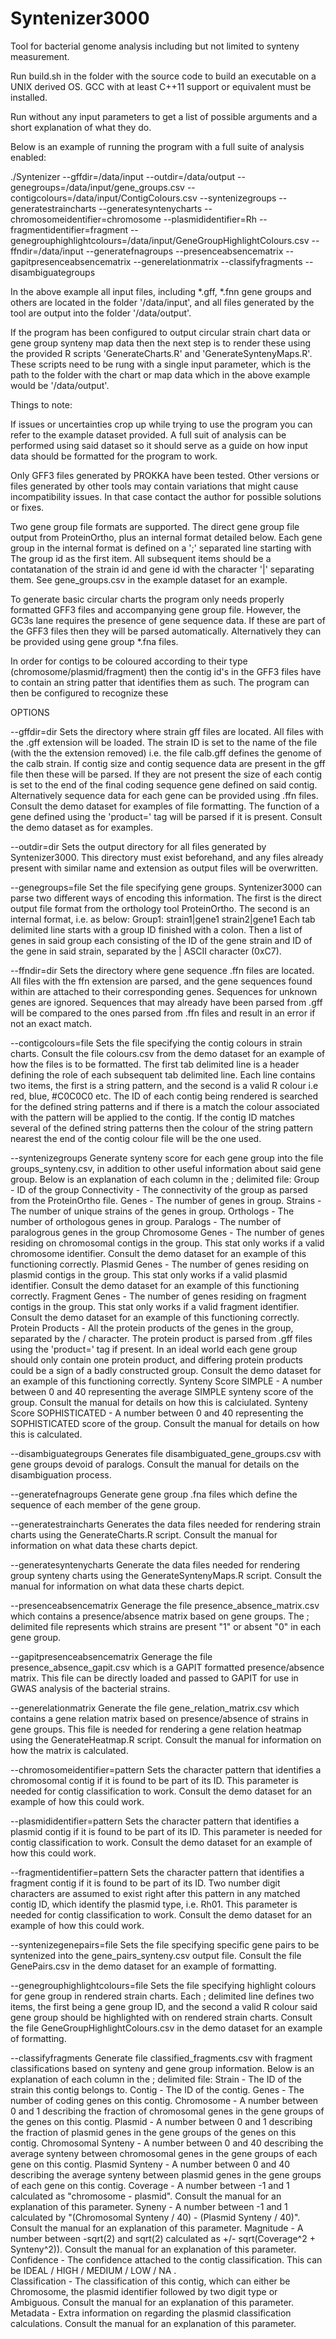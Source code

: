 # Syntenizer3000
Tool for bacterial genome analysis including but not limited to synteny measurement.

Run build.sh in the folder with the source code to build an executable on a UNIX derived OS. GCC with at least C++11 support or equivalent must be installed.

Run without any input parameters to get a list of possible arguments and a short explanation of what they do.

Below is an example of running the program with a full suite of analysis enabled:

./Syntenizer --gffdir=/data/input --outdir=/data/output --genegroups=/data/input/gene_groups.csv --contigcolours=/data/input/ContigColours.csv --syntenizegroups --generatestraincharts --generatesyntenycharts --chromosomeidentifier=chromosome --plasmididentifier=Rh --fragmentidentifier=fragment --genegrouphighlightcolours=/data/input/GeneGroupHighlightColours.csv --ffndir=/data/input --generatefnagroups --presenceabsencematrix --gapitpresenceabsencematrix --generelationmatrix --classifyfragments --disambiguategroups

In the above example all input files, including *.gff, *.fnn gene groups and others are located in the folder '/data/input', and all files generated by the tool are output into the folder '/data/output'.

If the program has been configured to output circular strain chart data or gene group synteny map data then the next step is to render these using the provided R scripts 'GenerateCharts.R' and 'GenerateSyntenyMaps.R'. These scripts need to be rung with a single input parameter, which is the path to the folder with the chart or map data which in the above example would be '/data/output'.

Things to note:

If issues or uncertainties crop up while trying to use the program you can refer to the example dataset provided. A full suit of analysis can be performed using said dataset so it should serve as a guide on how input data should be formatted for the program to work.

Only GFF3 files generated by PROKKA have been tested. Other versions or files generated by other tools may contain variations that might cause incompatibility issues. In that case contact the author for possible solutions or fixes.

Two gene group file formats are supported. The direct gene group file output from ProteinOrtho, plus an internal format detailed below.
Each gene group in the internal format is defined on a ';' separated line starting with The group id as the first item. All subsequent items should be a contatanation of the strain id and gene id with the character '|' separating them. See gene_groups.csv in the example dataset for an example.

To generate basic circular charts the program only needs properly formatted GFF3 files and accompanying gene group file.
However, the GC3s lane requires the presence of gene sequence data. If these are part of the GFF3 files then they will be parsed automatically. Alternatively they can be provided using gene group *.fna files.

In order for contigs to be coloured according to their type (chromosome/plasmid/fragment) then the contig id's in the GFF3 files have to contain an string patter that identifies them as such. The program can then be configured to recognize these 

OPTIONS

--gffdir=dir
Sets the directory where strain gff files are located. All files with the .gff extension will be loaded. The strain ID is           set to the name of the file (with the the extension removed) i.e. the file calb.gff defines the genome of the calb strain.    If contig size and contig sequence data are present in the gff file then these will be parsed. If they are not present the size of each contig is set to the end of the final coding sequence gene defined on said contig. Alternatively sequence data for each gene can be provided using .ffn files. Consult the demo dataset for examples of file formatting. The function of a gene defined using the 'product=' tag will be parsed if it is present. Consult the demo dataset as for examples.
    
--outdir=dir
Sets the output directory for all files generated by Syntenizer3000. This directory must exist beforehand, and any files already present with similar name and extension as output files will be overwritten.

--genegroups=file
Set the file specifying gene groups. Syntenizer3000 can parse two different ways of encoding this information. The first is the direct output file format from the orthology tool ProteinOrtho. The second is an internal format, i.e. as below:
Group1:	strain1|gene1	strain2|gene1
Each tab delimited line starts with a group ID finished with a colon. Then a list of genes 
in said group each consisting of the ID of the gene strain and ID of the gene in said strain, separated by the | ASCII character (0xC7).

--ffndir=dir
Sets the directory where gene sequence .ffn files are located. All files with the ffn extension are parsed, and the gene sequences found within are attached to their corresponding genes. Sequences for unknown genes are ignored. Sequences that may already have been parsed from .gff will be compared to the ones parsed from .ffn files and result in an error if not an exact match.

--contigcolours=file
Sets the file specifying the contig colours in strain charts. Consult the file colours.csv from the demo dataset for an example of how the files is to be formatted. The first tab delimited line is a header defining the role of each subsequent tab delimited line. Each line contains two items, the first is a string pattern, and the second is a valid R colour i.e red, blue, #C0C0C0 etc. The ID of each contig being rendered is searched for the defined string patterns and if there is a match the colour associated with the pattern will be applied to the contig. If the contig ID matches several of the defined string patterns then the colour of the string pattern nearest the end of the contig colour file will be the one used.

--syntenizegroups
Generate synteny score for each gene group into the file groups_synteny.csv, in addition to other useful information about said gene group. Below is an explanation of each column in the ; delimited file:
Group - ID of the group	
Connectivity - The connectivity of the group as parsed from the ProteinOrtho file.
Genes - The number of genes in group.
Strains - The number of unique strains of the genes in group.
Orthologs - The number of orthologous genes in group.
Paralogs - The number of paralogrous genes in the group
Chromosome Genes - The number of genes residing on chromosomal contigs in the group. This stat only works if a valid chromosome identifier. Consult the demo dataset for an example of this functioning correctly.
Plasmid Genes - The number of genes residing on plasmid contigs in the group. This stat only works if a valid plasmid identifier. Consult the demo dataset for an example of this functioning correctly.
Fragment Genes - The number of genes residing on fragment contigs in the group. This stat only works if a valid fragment identifier. Consult the demo dataset for an example of this functioning correctly.
Protein Products - All the protein products of the genes in the group, separated by the / character. The protein product is parsed from .gff files using the 'product=' tag if present. In an ideal world each gene group should only contain one protein product, and differing protein products could be a sign of a badly constructed group. Consult the demo dataset for an example of this functioning correctly.
Synteny Score SIMPLE - A number between 0 and 40 representing the average SIMPLE synteny score of the group. Consult the manual for details on how this is  calciulated.
Synteny Score SOPHISTICATED - A number between 0 and 40 representing the SOPHISTICATED score of the group. Consult the manual for details on how this is calculated.


--disambiguategroups
Generates file disambiguated_gene_groups.csv with gene groups devoid of paralogs. Consult the manual for details on the disambiguation process.

--generatefnagroups
Generate gene group .fna files which define the sequence of each member of the gene group.

--generatestraincharts
Generates the data files needed for rendering strain charts using the GenerateCharts.R script. Consult the manual for information on what data these charts depict.

--generatesyntenycharts
Generate the data files needed for rendering group synteny charts using the GenerateSyntenyMaps.R script. Consult the manual for information on what data these charts depict.

--presenceabsencematrix
Generage the file presence_absence_matrix.csv which contains a presence/absence matrix based on gene groups. The ; delimited file represents which strains are present "1" or absent "0" in each gene group.

--gapitpresenceabsencematrix
Generage the file presence_absence_gapit.csv which is a GAPIT formatted presence/absence matrix. This file can be directly loaded and passed to GAPIT for use in GWAS analysis of the bacterial strains.

--generelationmatrix
Generate the file gene_relation_matrix.csv which contains a gene relation matrix based on presence/absence of strains in gene groups. This file is needed for rendering a gene relation heatmap using the GenerateHeatmap.R script. Consult the manual for information on how the matrix is calculated.

--chromosomeidentifier=pattern
Sets the character pattern that identifies a chromosomal contig if it is found to be part of its ID. This parameter is needed for contig classification to work. Consult the demo dataset for an example of how this could work.

--plasmididentifier=pattern
Sets the character pattern that identifies a plasmid contig if it is found to be part of its ID. This parameter is needed for contig classification to work. Consult the demo dataset for an example of how this could work.

--fragmentidentifier=pattern
Sets the character pattern that identifies a fragment contig if it is found to be part of its ID. Two number digit characters are assumed to exist right after this pattern in any matched contig ID, which identify the plasmid type, i.e. Rh01. This parameter is needed for contig classification to work. Consult the demo dataset for an example of how this could work.

--syntenizegenepairs=file
Sets the file specifying specific gene pairs to be syntenized into the gene_pairs_synteny.csv output file. Consult the file GenePairs.csv in the demo dataset for an example of formatting.

--genegrouphighlightcolours=file
Sets the file specifying highlight colours for gene group in rendered strain charts. Each ; delimited line defines two items, the first being a gene group ID, and the second a valid R colour said gene group should be highlighted with on rendered strain charts. Consult the file GeneGroupHighlightColours.csv in the demo dataset for an example of formatting.

--classifyfragments
Generate file classified_fragments.csv with fragment classifications based on synteny and gene group information. Below is an explanation of each column in the ; delimited file:
Strain - The ID of the strain this contig belongs to.
Contig - The ID of the contig.
Genes - The number of coding genes on this contig.
Chromosome - A number between 0 and 1 describing the fraction of chromosomal genes in the gene groups of the genes on this contig.
Plasmid - A number between 0 and 1 describing the fraction of plasmid genes in the gene groups of the genes on this contig.
Chromosomal Synteny - A number between 0 and 40 describing the average synteny between chromosomal genes in the gene groups of each gene on this contig.
Plasmid Synteny - A number between 0 and 40 describing the average synteny between plasmid genes in the gene groups of each gene on this contig.
Coverage - A number between -1 and 1 calculated as "chromosome - plasmid". Consult the manual for an explanation of this parameter.
Syneny - A number between -1 and 1 calculated by "(Chromosomal Synteny / 40) - (Plasmid Synteny / 40)". Consult the manual for an explanation of this parameter.
Magnitude - A number between -sqrt(2) and sqrt(2) calculated as +/- sqrt(Coverage^2 + Synteny^2)). Consult the manual for an explanation of this parameter.
Confidence - The confidence attached to the contig classification. This can be IDEAL / HIGH / MEDIUM / LOW / NA .  
Classification - The classification of this contig, which can either be Chromosome, the plasmid identifier followed by two digit type or Ambiguous. Consult the manual for an explanation of this parameter.
Metadata - Extra information on regarding the plasmid classification calculations. Consult the manual for an explanation of this parameter.
